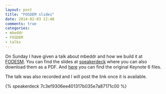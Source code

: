 ```yaml
---
layout: post
title: "FOSDEM slides"
date: 2014-02-03 12:48
comments: true
categories: 
- mbeddr
- FOSDEM
- talks
---
```


On Sunday I have given a talk about mbeddr and how we build it at [FODESM](http://fosdem.org).
You can find the slides at [speakerdeck](https://speakerdeck.com/coolya/what-if-we-could-change-programming-languages)
where you can also download them as a PDF. And [here](/download/mbeddr.fosdem.zip) you can find the original Keynote 6 files.

The talk was also recorded and I will post the link once it is available.

{% speakerdeck 7c3ef9306ee401317b035e7a87171c00 %}
